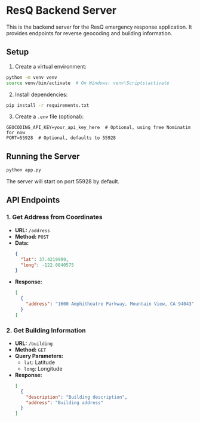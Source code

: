 # ResQ Backend Server

This is the backend server for the ResQ emergency response application. It provides endpoints for reverse geocoding and building information.

## Setup

1. Create a virtual environment:
```bash
python -m venv venv
source venv/bin/activate  # On Windows: venv\Scripts\activate
```

2. Install dependencies:
```bash
pip install -r requirements.txt
```

3. Create a `.env` file (optional):
```
GEOCODING_API_KEY=your_api_key_here  # Optional, using free Nominatim for now
PORT=55928  # Optional, defaults to 55928
```

## Running the Server

```bash
python app.py
```

The server will start on port 55928 by default.

## API Endpoints

### 1. Get Address from Coordinates
- **URL:** `/address`
- **Method:** `POST`
- **Data:**
  ```json
  {
    "lat": 37.4219999,
    "long": -122.0840575
  }
  ```
- **Response:**
  ```json
  [
    {
      "address": "1600 Amphitheatre Parkway, Mountain View, CA 94043"
    }
  ]
  ```

### 2. Get Building Information
- **URL:** `/building`
- **Method:** `GET`
- **Query Parameters:**
  - `lat`: Latitude
  - `long`: Longitude
- **Response:**
  ```json
  [
    {
      "description": "Building description",
      "address": "Building address"
    }
  ]
  ``` 